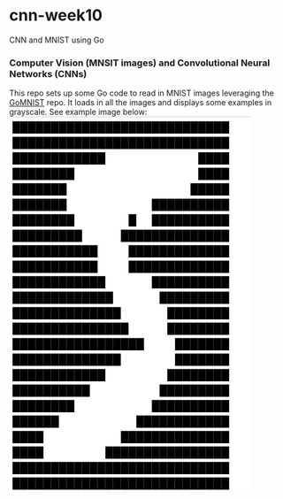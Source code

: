 # cnn-week10
CNN and MNIST using Go

### Computer Vision (MNSIT images) and Convolutional Neural Networks (CNNs)  
This repo sets up some Go code to read in MNIST images leveraging the [GoMNIST](https://github.com/petar/GoMNIST) repo. It loads in all the images and displays some examples in grayscale. See example image below:  
![GrayScale](Grayscale_Example.png)